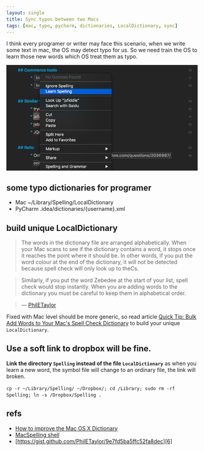 ```yaml
---
layout: single
title: Sync typos between two Macs
tags: [mac, typo, pycharm, dictionaries, LocalDictionary, sync]
---
```

I think every programer or writer may face this scenario, when we write some text in mac, the OS may detect typo for us.
So we need train the OS to learn those new words which OS treat them as typo.

![Learn-spelling][1]

## some typo dictionaries for programer
* Mac
	\~/Library/Spelling/LocalDictionary
* PyCharm
	.idea/dictionaries/{username}.xml

## build unique LocalDictionary
> The words in the dictionary file are arranged alphabetically. When your Mac scans to see if the dictionary contains a word, it stops once it reaches the point where it should be. In other words, if you put the word colour at the end of the dictionary, it will not be detected because spell check will only look up to theCs.

> Similarly, if you put the word Zebedee at the start of your list, spell check would stop instantly. When you are adding words to the dictionary you must be careful to keep them in alphabetical order.

> — [PhilETaylor][2]

Fixed with Mac level should be more generic, so read article [Quick Tip: Bulk Add Words to Your Mac's Spell Check Dictionary][3] to build your unique `LocalDictionary`.

## Use a soft link to dropbox will be fine.
**Link the directory `Spelling` instead of the file `LocalDictionary`** as when you learn a new word, the symbol file will change to an ordinary file, the link will broken.

`cp -r ~/Library/Spelling/ ~/Dropbox/; cd /Library; sudo rm -rf Spelling; ln -s /Dropbox/Spelling .` 

## refs
* [How to improve the Mac OS X Dictionary][4]
* [MacSpelling shell][5]
* [https://gist.github.com/PhilETaylor/9e7fd5ba5ffc52fa8dec][6]

[1]:	/photos/learn-middle.png
[2]:	https://github.com/PhilETaylor
[3]:	https://computers.tutsplus.com/tutorials/quick-tip-bulk-add-words-to-your-macs-spell-check-dictionary--mac-60820
[4]:	http://www.techradar.com/how-to/software/applications/how-to-improve-the-os-x-dictionary-1297396
[5]:	https://github.com/bchroneos/system-tweaks
[6]:	https://gist.github.com/PhilETaylor/9e7fd5ba5ffc52fa8dec
